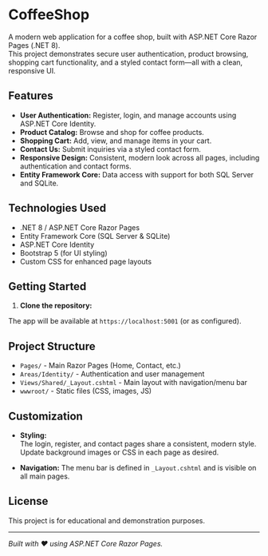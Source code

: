 # CoffeeShop

A modern web application for a coffee shop, built with ASP.NET Core Razor Pages (.NET 8).  
This project demonstrates secure user authentication, product browsing, shopping cart functionality, and a styled contact form—all with a clean, responsive UI.

## Features

- **User Authentication:** Register, login, and manage accounts using ASP.NET Core Identity.
- **Product Catalog:** Browse and shop for coffee products.
- **Shopping Cart:** Add, view, and manage items in your cart.
- **Contact Us:** Submit inquiries via a styled contact form.
- **Responsive Design:** Consistent, modern look across all pages, including authentication and contact forms.
- **Entity Framework Core:** Data access with support for both SQL Server and SQLite.

## Technologies Used

- .NET 8 / ASP.NET Core Razor Pages
- Entity Framework Core (SQL Server & SQLite)
- ASP.NET Core Identity
- Bootstrap 5 (for UI styling)
- Custom CSS for enhanced page layouts

## Getting Started

1. **Clone the repository:**

The app will be available at `https://localhost:5001` (or as configured).

## Project Structure

- `Pages/` - Main Razor Pages (Home, Contact, etc.)
- `Areas/Identity/` - Authentication and user management
- `Views/Shared/_Layout.cshtml` - Main layout with navigation/menu bar
- `wwwroot/` - Static files (CSS, images, JS)

## Customization

- **Styling:**  
The login, register, and contact pages share a consistent, modern style.  
Update background images or CSS in each page as desired.

- **Navigation:** 
The menu bar is defined in `_Layout.cshtml` and is visible on all main pages.

## License

This project is for educational and demonstration purposes.

---

*Built with ❤️ using ASP.NET Core Razor Pages.*
